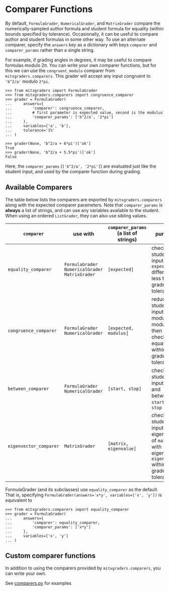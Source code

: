 # Comparer Functions

By default, `FormulaGrader`, `NumericalGrader`, and `MatrixGrader` compare the numerically-sampled author formula and student formula for equality (within bounds specified by tolerance). Occasionally, it can be useful to compare author and student formulas in some other way. To use an alternate comparer, specify the `answers` key as a dictionary with keys `comparer` and `comparer_params` rather than a single string.

 For example, if grading angles in degrees, it may be useful to compare formulas modulo 2&#960;. You can write your own comparer functions, but for this we can use the `congruent_modulo` comparer from `mitxgraders.comparers`. This grader will accept any input congruent to `'b^2/a'` modulo `2*pi`.

```pycon
>>> from mitxgraders import FormulaGrader
>>> from mitxgraders.comparers import congruence_comparer
>>> grader = FormulaGrader(
...     answers={
...         'comparer': congruence_comparer,
...         # first parameter is expected value, second is the modulus
...         'comparer_params': ['b^2/a', '2*pi']
...     },
...     variables=['a', 'b'],
...     tolerance='1%'
... )

>>> grader(None, 'b^2/a + 6*pi')['ok']
True
>>> grader(None, 'b^2/a + 5.5*pi')['ok']
False

```

Here, the `comparer_params` (`['b^2/a', '2*pi']`) are evaluated just like the student input, and used by the comparer function during grading.

## Available Comparers

The table below lists the comparers are exported by `mitxgraders.comparers` along with the expected comparer parameters. Note that `comparer_params` is **always** a list of strings, and can use any variables available to the student. When using an ordered `ListGrader`, they can also use sibling values.

| `comparer`   | use with | `comparer_params` <br/> (a list of strings)  | purpose |
|---|---|---|---|
| `equality_comparer` | `FormulaGrader` <br/> `NumericalGrader` <br/> `MatrixGrader` | `[expected]` | checks that student input and `expected` differ by less than grader's tolerance. |
| `congruence_comparer` |  `FormulaGrader` <br/> `NumericalGrader` | `[expected, modulus]` | reduces student input modulo modulus, then checks for equality within grader's tolerance |
| `between_comparer` |  `FormulaGrader` <br/> `NumericalGrader` | `[start, stop]` | checks that student input is real and between `start` and `stop`  |
| `eigenvector_comparer` | `MatrixGrader`  | `[matrix, eigenvalue]`  | checks that student input is an eigenvector of `matrix` with eigenvalue `eigenvalue` within grader's tolerance  |

FormulaGrader (and its subclasses) use `equality_comparer` as the default. That is, specifying `FormulaGrader(answers='x*y', variables=['x', 'y'])` is equivalent to
```pycon
>>> from mitxgraders.comparers import equality_comparer
>>> grader = FormulaGrader(
...     answers={
...         'comparer': equality_comparer,
...         'comparer_params': ['x*y']
...     },
...     variables=['x', 'y']
... )

```

## Custom comparer functions

In addition to using the comparers provided by `mitxgraders.comparers`, you can write your own.

See [comparers.py](https://github.com/mitodl/mitx-grading-library/tree/master/mitxgraders/comparers/comparers.py) for examples
